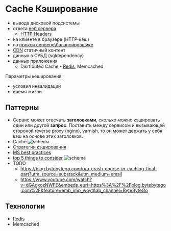 # Cache Кэширование

- вывода дисковой подсистемы
- ответа [веб сервера](https://habr.com/ru/company/ruvds/blog/350310/)
	- [HTTP Headers](https://learn.microsoft.com/ru-ru/azure/cdn/cdn-how-caching-works#cache-directive-headers)
- на клиенте в браузере (HTTP-кэш)
- на [прокси сервере\балансировщике](../deployment/pattern.proxy.reverse.md)
- [CDN](../../system.class/cdn.md) статичный контент
- данных в СУБД (sqldependency)
- данных приложения
	- Disrtibuted Cache - [Redis](../../../technology/store/redis.md), Memcached

Параметры кеширования:

- условия инвалидации
- время жизни

## Паттерны

- Сервис может отвечать __заголовками__, сколько можно кэшировать один или другой __запрос__. Поставить между сервисом и вызывающей стороной reverse proxy (nginx), varnish, то он может держать у себя кэш на основе этих заголовков.
- Cache ![schema](https://substackcdn.com/image/fetch/w_848,c_limit,f_webp,q_auto:good,fl_progressive:steep/https%3A%2F%2Fbucketeer-e05bbc84-baa3-437e-9518-adb32be77984.s3.amazonaws.com%2Fpublic%2Fimages%2F9d1ca70c-7df2-45e2-92e1-309ceb6e7bdb_1280x1867.jpeg)
- [Стратегии кэширования](https://kislayverma.com/software-architecture/architecture-patterns-caching-part-1/)
- [MS best practices](https://learn.microsoft.com/en-us/azure/architecture/best-practices/caching)
- [top 5 things to consider](https://blog.bytebytego.com/i/102208958/things-to-consider-when-using-cache) ![schema](https://substackcdn.com/image/fetch/w_1456,c_limit,f_webp,q_auto:good,fl_progressive:steep/https%3A%2F%2Fsubstack-post-media.s3.amazonaws.com%2Fpublic%2Fimages%2F1f0f7d0b-9622-4bdd-9b69-73c2a53366eb_1728x1646.png)
- TODO
  - https://blog.bytebytego.com/p/a-crash-course-in-caching-final-part?utm_source=substack&utm_medium=email
  - https://www.youtube.com/watch?v=dGAgxozNWFE&embeds_euri=https%3A%2F%2Fblog.bytebytego.com%2F&feature=emb_imp_woyt&ab_channel=ByteByteGo

## Технологии

- [Redis](../../../technology/store/redis.md)
- Memcached
